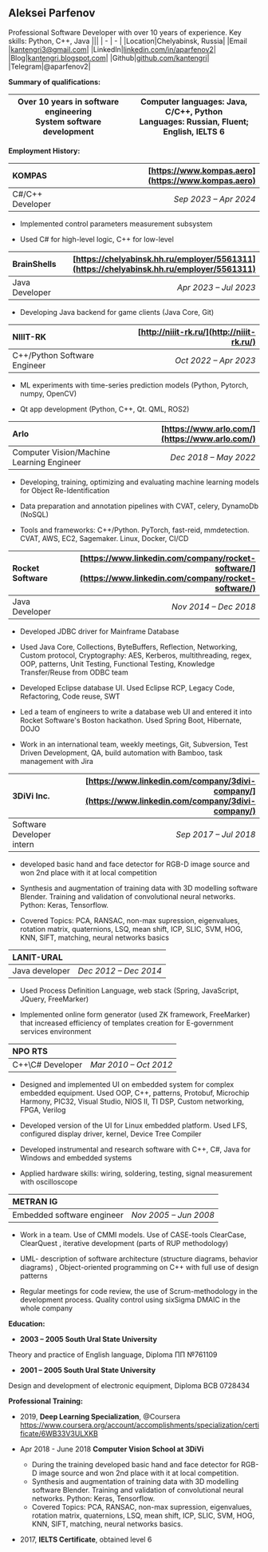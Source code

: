 ﻿## **Aleksei Parfenov**
Professional Software Developer with over 10 years of experience. Key skills: Python, C++, Java
|||
| - | - |
|Location|Chelyabinsk, Russia|
|Email |[kantengri3@gmail.com](mailto:aparfenov2@yandex.ru)|
|LinkedIn|[linkedin.com/in/aparfenov2](https://www.linkedin.com/in/aparfenov2/)|
|Blog|[kantengri.blogspot.com](http://kantengri.blogspot.com/)|
|Github|[github.com/kantengri](https://github.com/kantengri)|
|Telegram|@aparfenov2|

**Summary of qualifications:**

|Over 10 years in software engineering<br>System software development|Computer languages: Java, C/C++, Python<br>Languages: Russian, Fluent; English, IELTS 6|
| - | - |

**Employment History:**



|**KOMPAS**|[https://www.kompas.aero](https://www.kompas.aero)|
| :- | -: |
|C#/C++ Developer|*Sep 2023 – Apr 2024*|

- Implemented control parameters measurement subsystem

- Used C# for high-level logic, C++  for low-level



|**BrainShells**|[https://chelyabinsk.hh.ru/employer/5561311](https://chelyabinsk.hh.ru/employer/5561311)|
| :- | -: |
|Java Developer|*Apr 2023 – Jul 2023*|

- Developing Java backend for game clients (Java Core, Git)



|**NIIIT-RK**|[http://niiit-rk.ru/](http://niiit-rk.ru/)|
| :- | -: |
|C++/Python Software Engineer|*Oct 2022 – Apr 2023*|

- ML experiments with time-series prediction models (Python, Pytorch, numpy, OpenCV)

- Qt app development (Python, C++, Qt. QML, ROS2)



|**Arlo**|[https://www.arlo.com/](https://www.arlo.com/)|
| :- | -: |
|Computer Vision/Machine Learning Engineer|*Dec 2018 – May 2022*|

- Developing, training, optimizing and evaluating machine learning models for Object Re-Identification

- Data preparation and annotation pipelines with CVAT, celery, DynamoDb (NoSQL)

- Tools and frameworks: C++/Python. PyTorch, fast-reid, mmdetection. CVAT, AWS, EC2, Sagemaker. Linux, Docker, CI/CD



|**Rocket Software**|[https://www.linkedin.com/company/rocket-software/](https://www.linkedin.com/company/rocket-software/)|
| :- | -: |
|Java Developer|*Nov 2014 – Dec 2018*|

- Developed JDBC driver for Mainframe Database

- Used Java Core, Collections, ByteBuffers, Reflection, Networking, Custom protocol, Cryptography: AES, Kerberos, multithreading, regex, OOP, patterns, Unit Testing, Functional Testing, Knowledge Transfer/Reuse from ODBC team

- Developed Eclipse database UI. Used Eclipse RCP, Legacy Code, Refactoring, Code reuse, SWT

- Led a team of engineers to write a database web UI and entered it into Rocket Software's Boston hackathon. Used Spring Boot, Hibernate, DOJO

- Work in an international team, weekly meetings, Git, Subversion, Test Driven Development, QA, build automation with Bamboo, task management with Jira



|**3DiVi Inc.**|[https://www.linkedin.com/company/3divi-company/](https://www.linkedin.com/company/3divi-company/)|
| :- | -: |
|Software Developer intern|*Sep 2017 – Jul 2018*|

- developed basic hand and face detector for RGB-D image source and won 2nd place with it at local competition

- Synthesis and augmentation of training data with 3D modelling software Blender. Training and validation of convolutional neural networks. Python: Keras, Tensorflow.

- Covered Topics: PCA, RANSAC, non-max supression, eigenvalues, rotation matrix, quaternions, LSQ, mean shift, ICP, SLIC, SVM, HOG, KNN, SIFT, matching, neural networks basics



|**LANIT-URAL**|[]()|
| :- | -: |
|Java developer|*Dec 2012 – Dec 2014*|

- Used Process Definition Language, web stack (Spring, JavaScript, JQuery, FreeMarker)

- Implemented online form generator (used ZK framework, FreeMarker) that increased efficiency of templates creation for E-government services environment



|**NPO RTS**|[]()|
| :- | -: |
|C++\C# Developer|*Mar 2010 – Oct 2012*|

- Designed and implemented UI on embedded system for complex embedded equipment. Used OOP, C++, patterns, Protobuf, Microchip Harmony, PIC32, Visual Studio, NIOS II, TI DSP, Custom networking, FPGA, Verilog

- Developed version of the UI for Linux embedded platform. Used LFS, configured display driver, kernel, Device Tree Compiler

- Developed instrumental and research software with C++, C#, Java for Windows and embedded systems

- Applied hardware skills: wiring, soldering, testing, signal measurement with oscilloscope



|**METRAN IG**|[]()|
| :- | -: |
|Embedded software engineer|*Nov 2005 – Jun 2008*|

- Work in a team. Use of  CMMI models.  Use of CASE-tools ClearCase, ClearQuest , iterative development (parts of RUP methodology)

- UML- description of software architecture (structure diagrams, behavior diagrams) , Object-oriented programming on C++ with full use of design patterns

- Regular meetings for code review, the use of Scrum-methodology in the development process. Quality control using sixSigma DMAIC in the whole company




**Education:**
- **2003 – 2005 South Ural State University**

Theory and practice of English language, Diploma ПП №761109

- **2001 – 2005 South Ural State University**

Design and development of electronic equipment, Diploma ВСВ 0728434

**Professional Training:**

- 2019, **Deep Learning Specialization**, @Coursera<br>https://www.coursera.org/account/accomplishments/specialization/certificate/6WB33V3ULXKB

- Apr 2018 - June 2018 **Computer Vision School at 3DiVi**

    - During the training developed basic hand and face detector for RGB-D image source and won 2nd place with it at local competition.
    - Synthesis and augmentation of training data with 3D modelling software Blender. Training and validation of convolutional neural networks. Python: Keras, Tensorflow.
    - Covered Topics: PCA, RANSAC, non-max supression, eigenvalues, rotation matrix, quaternions, LSQ, mean shift, ICP, SLIC, SVM, HOG, KNN, SIFT, matching, neural networks basics.

- 2017, **IELTS Certificate**, obtained level 6

